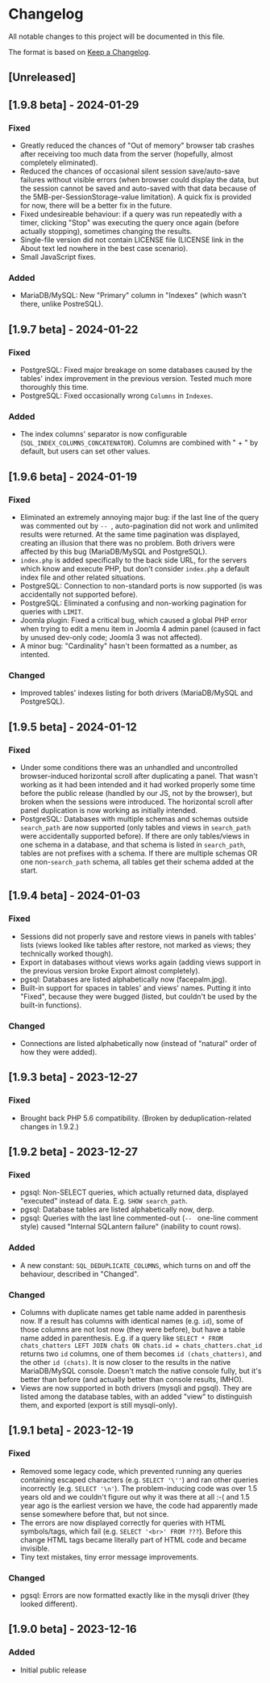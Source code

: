 # Changelog

All notable changes to this project will be documented in this file.

The format is based on [Keep a Changelog](https://keepachangelog.com/en/1.0.0/).

## [Unreleased]

## [1.9.8 beta] - 2024-01-29

### Fixed
- Greatly reduced the chances of "Out of memory" browser tab crashes after receiving too much data from the server (hopefully, almost completely eliminated).
- Reduced the chances of occasional silent session save/auto-save failures without visible errors (when browser could display the data, but the session cannot be saved and auto-saved with that data because of the 5MB-per-SessionStorage-value limitation). A quick fix is provided for now, there will be a better fix in the future.
- Fixed undesireable behaviour: if a query was run repeatedly with a timer, clicking "Stop" was executing the query once again (before actually stopping), sometimes changing the results.
- Single-file version did not contain LICENSE file (LICENSE link in the About text led nowhere in the best case scenario).
- Small JavaScript fixes.

### Added
- MariaDB/MySQL: New "Primary" column in "Indexes" (which wasn't there, unlike PostreSQL).

## [1.9.7 beta] - 2024-01-22

### Fixed
- PostgreSQL: Fixed major breakage on some databases caused by the tables' index improvement in the previous version. Tested much more thoroughly this time.
- PostgreSQL: Fixed occasionally wrong `Columns` in `Indexes`.

### Added
- The index columns' separator is now configurable (`SQL_INDEX_COLUMNS_CONCATENATOR`). Columns are combined with " + " by default, but users can set other values.

## [1.9.6 beta] - 2024-01-19

### Fixed
- Eliminated an extremely annoying major bug: if the last line of the query was commented out by `-- `, auto-pagination did not work and unlimited results were returned. At the same time pagination was displayed, creating an illusion that there was no problem. Both drivers were affected by this bug (MariaDB/MySQL and PostgreSQL).
- `index.php` is added specifically to the back side URL, for the servers which know and execute PHP, but don't consider `index.php` a default index file and other related situations.
- PostgreSQL: Connection to non-standard ports is now supported (is was accidentally not supported before).
- PostgreSQL: Eliminated a confusing and non-working pagination for queries with `LIMIT`.
- Joomla plugin: Fixed a critical bug, which caused a global PHP error when trying to edit a menu item in Joomla 4 admin panel (caused in fact by unused dev-only code; Joomla 3 was not affected).
- A minor bug: "Cardinality" hasn't been formatted as a number, as intented.

### Changed
- Improved tables' indexes listing for both drivers (MariaDB/MySQL and PostgreSQL).

## [1.9.5 beta] - 2024-01-12

### Fixed
- Under some conditions there was an unhandled and uncontrolled browser-induced horizontal scroll after duplicating a panel. That wasn't working as it had been intended and it had worked properly some time before the public release (handled by our JS, not by the browser), but broken when the sessions were introduced. The horizontal scroll after panel duplication is now working as initially intended.
- PostgreSQL: Databases with multiple schemas and schemas outside `search_path` are now supported (only tables and views in `search_path` were accidentally supported before). If there are only tables/views in one schema in a database, and that schema is listed in `search_path`, tables are not prefixes with a schema. If there are multiple schemas OR one non-`search_path` schema, all tables get their schema added at the start.

## [1.9.4 beta] - 2024-01-03

### Fixed
- Sessions did not properly save and restore views in panels with tables' lists (views looked like tables after restore, not marked as views; they technically worked though).
- Export in databases without views works again (adding views support in the previous version broke Export almost completely).
- pgsql: Databases are listed alphabetically now (facepalm.jpg).
- Built-in support for spaces in tables' and views' names. Putting it into "Fixed", because they were bugged (listed, but couldn't be used by the built-in functions).

### Changed
- Connections are listed alphabetically now (instead of "natural" order of how they were added).

## [1.9.3 beta] - 2023-12-27

### Fixed
- Brought back PHP 5.6 compatibility. (Broken by deduplication-related changes in 1.9.2.)

## [1.9.2 beta] - 2023-12-27

### Fixed
- pgsql: Non-SELECT queries, which actually returned data, displayed "executed" instead of data. E.g. `SHOW search_path`.
- pgsql: Database tables are listed alphabetically now, derp.
- pgsql: Queries with the last line commented-out (`-- ` one-line comment style) caused "Internal SQLantern failure" (inability to count rows).

### Added
- A new constant: `SQL_DEDUPLICATE_COLUMNS`, which turns on and off the behaviour, described in "Changed".

### Changed
- Columns with duplicate names get table name added in parenthesis now. If a result has columns with identical names (e.g. `id`), some of those columns are not lost now (they were before), but have a table name added in parenthesis. E.g. if a query like `SELECT * FROM chats_chatters LEFT JOIN chats ON chats.id = chats_chatters.chat_id` returns two `id` columns, one of them becomes `id (chats_chatters)`, and the other `id (chats)`. It is now closer to the results in the native MariaDB/MySQL console. Doesn't match the native console fully, but it's better than before (and actually better than console results, IMHO).
- Views are now supported in both drivers (mysqli and pgsql). They are listed among the database tables, with an added "view" to distinguish them, and exported (export is still mysqli-only).

## [1.9.1 beta] - 2023-12-19

### Fixed
- Removed some legacy code, which prevented running any queries containing escaped characters (e.g. `SELECT '\''`) and ran other queries incorrectly (e.g. `SELECT '\n'`). The problem-inducing code was over 1.5 years old and we couldn't figure out why it was there at all :-( and 1.5 year ago is the earliest version we have, the code had apparently made sense somewhere before that, but not since.
- The errors are now displayed correctly for queries with HTML symbols/tags, which fail (e.g. `SELECT '<br>' FROM ???`). Before this change HTML tags became literally part of HTML code and became invisible.
- Tiny text mistakes, tiny error message improvements.

### Changed
- pgsql: Errors are now formatted exactly like in the mysqli driver (they looked different).

## [1.9.0 beta] - 2023-12-16

### Added
- Initial public release
